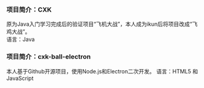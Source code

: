 ### 项目简介：CXK
原为Java入门学习完成后的验证项目“飞机大战”，本人成为ikun后将项目改成“飞鸡大战”。  
语言：Java  

### 项目简介：cxk-ball-electron
本人基于Github开源项目，使用Node.js和Electron二次开发。
语言：HTML5 和 JavaScript  
